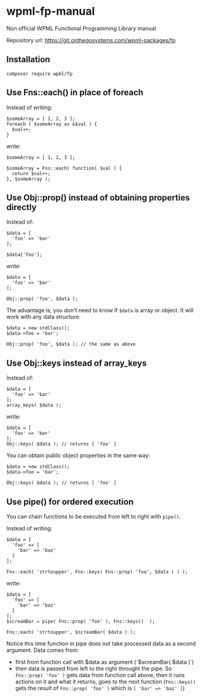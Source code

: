 # wpml-fp-manual

Non official WPML Functional Programming Library manual

Repository url: https://git.onthegosystems.com/wpml-packages/fp

## Installation

`composer require wpml/fp`

## Use Fns::each() in place of foreach

Instead of writing:

```
$someArray = [ 1, 2, 3 ];
foreach ( $someArray as &$val ) {
  $val++;
} 
```

write:

```
$someArray = [ 1, 2, 3 ];

$someArray = Fns::each( function( $val ) {
  return $val++;
}, $someArray );
```

## Use Obj::prop() instead of obtaining properties directly

Instead of:

```
$data = [
  'foo' => 'bar'
];

$data['foo'];
```


write:

```
$data = [
  'foo' => 'bar'
];

Obj::prop( 'foo', $data ); 
```

The advantage is, you don't need to know if `$data` is array or object. It will work with any data structure:

```
$data = new stdClass();
$data->foo = 'bar';

Obj::prop( 'foo', $data ); // the same as above
```

## Use Obj::keys instead of array_keys

Instead of:
```
$data = [
  'foo' => 'bar'
];
array_keys( $data );
```
write:
```
$data = [
  'foo' => 'bar'
];
Obj::keys( $data ); // returns [ 'foo' ]
```

You can obtain public object properties in the same way:
```
$data = new stdClass();
$data->foo = 'bar';

Obj::keys( $data ); // returns [ 'foo' ]
```

## Use pipe() for ordered execution

You can chain functions to be executed from left to right with `pipe()`.

Instead of writing:
```
$data = [
  'foo' => [
    'bar' => 'baz'
  ]
];

Fns::each( 'strtoupper', Fns::keys( Fns::prop( 'foo', $data ) ) );
```
write:
```
$data = [
  'foo' => [
    'bar' => 'baz'
  ]
];
$screamBar = pipe( Fns::prop( 'foo' ), Fns::keys()  );

Fns::each( 'strtoupper', $screamBar( $data ) );
```

Notice this time function in pipe does not take processed data as a second argument. Data comes from:
- first from function call with $data as argument (`$screamBar( $data )`)
- then data is passed from left to the right throught the pipe. So `Fns::prop( 'foo' )` gets data from function call above, then it runs actions on it and what it returns, goes to the next function (`Fns::keys()` gets the result of `Fns::prop( 'foo' )` which is `[ 'bar' => 'baz' ]`)
